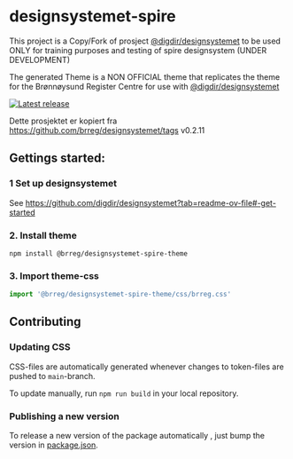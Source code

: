 # designsystemet-spire
This project is a Copy/Fork of prosject [@digdir/designsystemet](https://github.com/digdir/designsystemet-spire) to be used ONLY for 
training purposes and testing of spire designsystem (UNDER DEVELOPMENT)


The generated Theme is a NON OFFICIAL theme that replicates the theme  for the Brønnøysund Register Centre for use with [@digdir/designsystemet](https://github.com/digdir/designsystemet-spire)

[![Latest release](https://img.shields.io/npm/v/%40brreg%2Fdesignsystemet-spire-theme)](https://www.npmjs.com/package/@brreg/designsystemet-spire-theme)

Dette prosjektet er kopiert fra https://github.com/brreg/designsystemet/tags v0.2.11

## Gettings started:

### 1 Set up designsystemet
See https://github.com/digdir/designsystemet?tab=readme-ov-file#-get-started

### 2. Install theme
````
npm install @brreg/designsystemet-spire-theme
````

### 3. Import theme-css
````ts
import '@brreg/designsystemet-spire-theme/css/brreg.css'
````

## Contributing

### Updating CSS
CSS-files are automatically generated whenever changes to token-files are pushed to `main`-branch.

To update manually, run ```npm run build``` in your local repository.


### Publishing a new version
To release a new version of the package automatically , just bump the version in [package.json](package.json).
